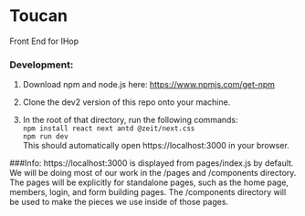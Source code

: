# Toucan
Front End for IHop


### Development:
1. Download npm and node.js here: 
https://www.npmjs.com/get-npm

2. Clone the dev2 version of this repo onto your machine.

3. In the root of that directory, run the following commands:<br/>
`npm install react next antd @zeit/next.css`<br/>
`npm run dev`<br/>
This should automatically open https://localhost:3000 in your browser. 

###Info:
https://localhost:3000 is displayed from pages/index.js by default. We will be doing most of our work in the /pages and /components directory. The pages will be explicitly for standalone pages, such as the home page, members, login, and form building pages. The /components directory will be used to make the pieces we use inside of those pages.
